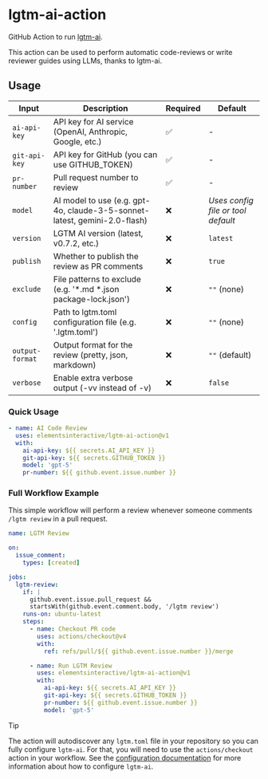 # lgtm-ai-action

GitHub Action to run [lgtm-ai](https://github.com/elementsinteractive/lgtm-ai).

This action can be used to perform automatic code-reviews or write reviewer guides using LLMs, thanks to lgtm-ai.

## Usage

| Input | Description | Required | Default |
|-------|-------------|----------|---------|
| `ai-api-key` | API key for AI service (OpenAI, Anthropic, Google, etc.) | ✅ | - |
| `git-api-key` | API key for GitHub (you can use GITHUB_TOKEN) | ✅ | - |
| `pr-number` | Pull request number to review | ✅ | - |
| `model` | AI model to use (e.g. gpt-4o, claude-3-5-sonnet-latest, gemini-2.0-flash) | ❌ | *Uses config file or tool default* |
| `version` | LGTM AI version (latest, v0.7.2, etc.) | ❌ | `latest` |
| `publish` | Whether to publish the review as PR comments | ❌ | `true` |
| `exclude` | File patterns to exclude (e.g. '*.md *.json package-lock.json') | ❌ | `""` (none) |
| `config` | Path to lgtm.toml configuration file (e.g. '.lgtm.toml') | ❌ | `""` (none) |
| `output-format` | Output format for the review (pretty, json, markdown) | ❌ | `""` (default) |
| `verbose` | Enable extra verbose output (-vv instead of -v) | ❌ | `false` |

### Quick Usage

```yaml
- name: AI Code Review
  uses: elementsinteractive/lgtm-ai-action@v1
  with:
    ai-api-key: ${{ secrets.AI_API_KEY }}
    git-api-key: ${{ secrets.GITHUB_TOKEN }}
    model: 'gpt-5'
    pr-number: ${{ github.event.issue.number }}
```

### Full Workflow Example

This simple workflow will perform a review whenever someone comments `/lgtm review` in a pull request.

```yaml
name: LGTM Review

on:
  issue_comment:
    types: [created]

jobs:
  lgtm-review:
    if: |
      github.event.issue.pull_request &&
      startsWith(github.event.comment.body, '/lgtm review')
    runs-on: ubuntu-latest
    steps:
      - name: Checkout PR code
        uses: actions/checkout@v4
        with:
          ref: refs/pull/${{ github.event.issue.number }}/merge

      - name: Run LGTM Review
        uses: elementsinteractive/lgtm-ai-action@v1
        with:
          ai-api-key: ${{ secrets.AI_API_KEY }}
          git-api-key: ${{ secrets.GITHUB_TOKEN }}
          pr-number: ${{ github.event.issue.number }}
          model: 'gpt-5'
```

> [!TIP]
> The action will autodiscover any `lgtm.toml` file in your repository so you can 
> fully configure `lgtm-ai`. For that, you will need to use the `actions/checkout` action in your workflow. See the [configuration documentation](https://github.com/elementsinteractive/lgtm-ai?tab=readme-ov-file#configuration) for more information about how to configure `lgtm-ai`.
